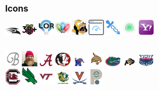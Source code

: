 # Icons

<img src="png/falcon.jpg" alt="falcon" width="50"> <img src="png/Raspberry_Pi_3B+.png" alt="pi3b+" width="50"> <img src="png/lor.jpg" alt="lor" width="50"> <img src="png/espartstick.png" alt="espartstick" width="50"> <img src="png/homersimpson.png" alt="homersimpson" width="50"> <img src="png/speedtest-tracker-icon.png" alt="Speedtest-Tracker" width="50"> <img src="png/shlink.png" alt="Shlink" width="50"> <img src="png/uptimekuma.png" alt="Uptime Kuma" width="50"> <img src="png/yahoo.png" alt="Yahoo" width="50"> 

<BR><BR><img src="png/b.png" alt="B" width="50"> <img src="png/Yukon-Cornelius.png" alt="Yukon Cornelius" width="50"> <img src="png/Alabama.png" alt="alabama" width="50"> <img src="png/FSU.png" alt="FSU" width="50"> <img src="png/Memphis.png" alt="Memphis" width="50"> <img src="png/txst.png" alt="Texas State" width="50"> <img src="png/uf.png" alt="Florida" width="50"> <img src="png/cu.png" alt="Colorado" width="50"> <img src="png/fau.png" alt="FAU" width="50"> <img src="png/sc.png" alt="S Carolina" width="50"> <img src="png/unt.png" alt="UNT" width="50"> <img src="png/vt.png" alt="VT" width="50"> <img src="png/wm.png" alt="WM" width="50"> <img src="png/UVA.png" alt="WM" width="50"> <img src="png/tpe.png" alt="WM" width="50">
